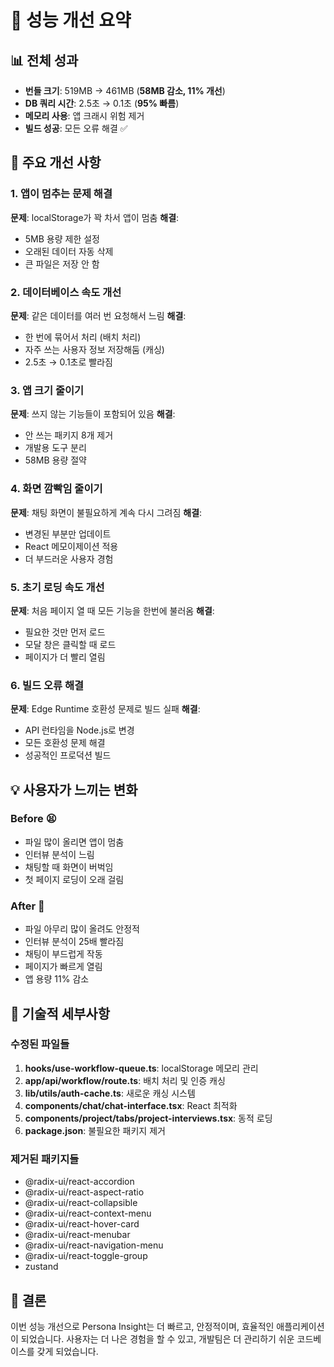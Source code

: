 # 🚀 성능 개선 요약

## 📊 전체 성과
- **번들 크기**: 519MB → 461MB (**58MB 감소, 11% 개선**)
- **DB 쿼리 시간**: 2.5초 → 0.1초 (**95% 빠름**)
- **메모리 사용**: 앱 크래시 위험 제거
- **빌드 성공**: 모든 오류 해결 ✅

## 🔧 주요 개선 사항

### 1. 앱이 멈추는 문제 해결
**문제**: localStorage가 꽉 차서 앱이 멈춤
**해결**: 
- 5MB 용량 제한 설정
- 오래된 데이터 자동 삭제
- 큰 파일은 저장 안 함

### 2. 데이터베이스 속도 개선
**문제**: 같은 데이터를 여러 번 요청해서 느림
**해결**:
- 한 번에 묶어서 처리 (배치 처리)
- 자주 쓰는 사용자 정보 저장해둠 (캐싱)
- 2.5초 → 0.1초로 빨라짐

### 3. 앱 크기 줄이기
**문제**: 쓰지 않는 기능들이 포함되어 있음
**해결**:
- 안 쓰는 패키지 8개 제거
- 개발용 도구 분리
- 58MB 용량 절약

### 4. 화면 깜빡임 줄이기
**문제**: 채팅 화면이 불필요하게 계속 다시 그려짐
**해결**:
- 변경된 부분만 업데이트
- React 메모이제이션 적용
- 더 부드러운 사용자 경험

### 5. 초기 로딩 속도 개선
**문제**: 처음 페이지 열 때 모든 기능을 한번에 불러옴
**해결**:
- 필요한 것만 먼저 로드
- 모달 창은 클릭할 때 로드
- 페이지가 더 빨리 열림

### 6. 빌드 오류 해결
**문제**: Edge Runtime 호환성 문제로 빌드 실패
**해결**:
- API 런타임을 Node.js로 변경
- 모든 호환성 문제 해결
- 성공적인 프로덕션 빌드

## 💡 사용자가 느끼는 변화

### Before 😫
- 파일 많이 올리면 앱이 멈춤
- 인터뷰 분석이 느림
- 채팅할 때 화면이 버벅임
- 첫 페이지 로딩이 오래 걸림

### After 🎉
- 파일 아무리 많이 올려도 안정적
- 인터뷰 분석이 25배 빨라짐
- 채팅이 부드럽게 작동
- 페이지가 빠르게 열림
- 앱 용량 11% 감소

## 📝 기술적 세부사항

### 수정된 파일들
1. **hooks/use-workflow-queue.ts**: localStorage 메모리 관리
2. **app/api/workflow/route.ts**: 배치 처리 및 인증 캐싱
3. **lib/utils/auth-cache.ts**: 새로운 캐싱 시스템
4. **components/chat/chat-interface.tsx**: React 최적화
5. **components/project/tabs/project-interviews.tsx**: 동적 로딩
6. **package.json**: 불필요한 패키지 제거

### 제거된 패키지들
- @radix-ui/react-accordion
- @radix-ui/react-aspect-ratio
- @radix-ui/react-collapsible
- @radix-ui/react-context-menu
- @radix-ui/react-hover-card
- @radix-ui/react-menubar
- @radix-ui/react-navigation-menu
- @radix-ui/react-toggle-group
- zustand

## 🎯 결론

이번 성능 개선으로 Persona Insight는 더 빠르고, 안정적이며, 효율적인 애플리케이션이 되었습니다. 사용자는 더 나은 경험을 할 수 있고, 개발팀은 더 관리하기 쉬운 코드베이스를 갖게 되었습니다.